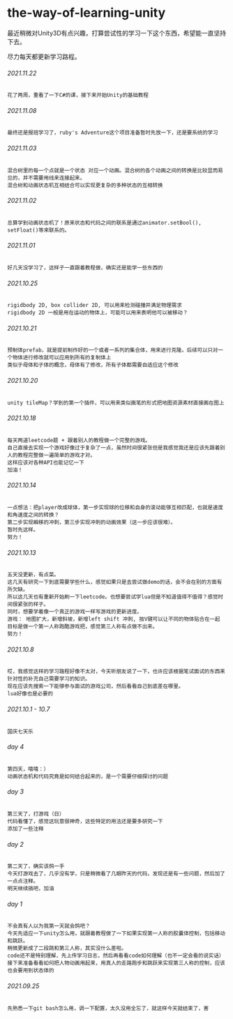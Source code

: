 # the-way-of-learning-unity

最近稍微对Unity3D有点兴趣，打算尝试性的学习一下这个东西，希望能一直坚持下去。

尽力每天都更新学习路程。

###### 2021.11.22
	花了两周，重看了一下C#的课，接下来开始Unity的基础教程

###### 2021.11.08
	最终还是报班学习了，ruby's Adventure这个项目准备暂时先放一下，还是要系统的学习
###### 2021.11.03
	混合树里的每一个点就是一个状态 对应一个动画。混合树的各个动画之间的转换是比较显而易见的，并不需要用线来连接起来。
	混合树和动画状态机互相结合可以实现更复杂的多种状态的互相转换

###### 2021.11.02
	总算学到动画状态机了！原来状态和代码之间的联系是通过animator.setBool(), setFloat()等来联系的。

###### 2021.11.01
	好几天没学习了，这样子一直跟着教程做，确实还是能学一些东西的

###### 2021.10.25
	rigidbody 2D, box collider 2D, 可以用来检测碰撞并满足物理需求
	rigidbody 2D 一般是用在运动的物体上，可能可以用来表明他可以被移动？

###### 2021.10.21
	预制体prefab，就是提前制作好的一个或者一系列的集合体，用来进行克隆。后续可以只对一个物体进行修改就可以应用到所有的复制体上
	类似于母体和子体的概念，母体有了修改，所有子体都需要自适应这个修改
###### 2021.10.20
	unity tileMap？学到的第一个插件，可以用来类似画笔的形式把地图资源素材直接画在图上

###### 2021.10.18
	每天两道leetcode题 + 跟着别人的教程做一个完整的游戏。
	自己直接去实现一个游戏好像过于复杂了一点，虽然时间很紧张但是我感觉我还是应该先跟着别人的教程完整做一遍简单的游戏才对。
	这样应该对各种API也能记忆一下
	加油！

###### 2021.10.14
	一点想法：把player改成球体，第一步实现球的位移和自身的滚动能够互相匹配，也就是速度和角速度之间的转换？
	第二步实现瞬移的冲刺，第三步实现冲刺的动画效果（这一步应该很难）。
	暂时先这样。
	努力！
	
###### 2021.10.13
	五天没更新，有点菜。
	这几天有研究一下到底需要学些什么，感觉如果只是去尝试做demo的话，会不会在别的方面有所欠缺。
	所以这几天也有重新开始刷一下leetcode。也想要尝试学lua但是不知道值得不值得？感觉时间很紧张的样子。
	同时，想要学着像一个真正的游戏一样写游戏的更新进度。
	游戏：	地图扩大，新增斜坡，新增left shift 冲刺, 按V键可以让不同的物体贴合在一起
	目标是做一个第一人称跑酷游戏把，感觉第三人称有点做不出来。
	努力！

###### 2021.10.8
	哎，我感觉这样的学习路程好像不太对，今天听朋友说了一下，也许应该根据笔试面试的东西来针对性的补充自己需要学习的知识。
	现在应该先搜索一下能够参与面试的游戏公司，然后看看自己到底差在哪里。
	lua好像也是必要的

###### 2021.10.1 - 10.7 
	国庆七天乐

###### day 4
	第四天，嘻嘻：）
	动画状态机和代码究竟是如何结合起来的，是一个需要仔细探讨的问题

###### day 3
	第三天了，打游戏（日）
	代码看懂了，感觉这玩意很神奇，这些特定的用法还是要多研究一下
	添加了一些注释

###### day 2
	第二天了，确实该鸽一手
	今天打游戏去了，几乎没有学，只是稍微看了几眼昨天的代码，发现还是有一些问题，然后加了一点点注释。
	明天继续搞吧，加油

###### day 1  
	不会真有人以为我第一天就会鸽吧？
	今天先适应一下unity怎么用，就跟着教程做了一下如果实现第一人称的胶囊体控制，包括移动和跳跃。
	稍微更新成了二段跳和第三人称，其实没什么差啦。
	code还不是特别理解，先上传学习日志，然后再看看code如何理解（也不一定会看的说实话）
	接下来准备看看如何把人物动画用起来，用真人的走路跑步和跳跃来实现第三人称的控制，应该也会要用到状态体的

###### 2021.09.25
	先熟悉一下git bash怎么用，调一下配置，太久没用全忘了，就这样今天就结束了，害







